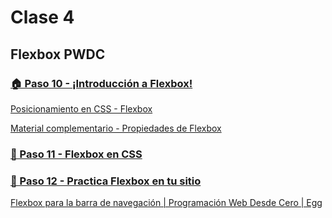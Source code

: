 # Clase 4

## Flexbox PWDC

### [🏠 Paso 10 - ¡Introducción a Flexbox!](./🏠%20Paso%2010%20-%20¡Introducción%20a%20Flexbox!.pdf)

[Posicionamiento en CSS - Flexbox](./Posicionamiento%20en%20CSS%20-%20Flexbox.pdf)

[Material complementario - Propiedades de Flexbox](./Material%20complementario%20-%20Propiedades%20de%20Flexbox.pdf)

### [👣 Paso 11 - Flexbox en CSS](./👣%20Paso%2011%20-%20Flexbox%20en%20CSS.pdf)

### [👣 Paso 12 - Practica Flexbox en tu sitio](./👣%20Paso%2012%20-%20Practica%20Flexbox%20en%20tu%20sitio.pdf)

[Flexbox para la barra de navegación | Programación Web Desde Cero | Egg](https://youtu.be/0XIir4xROdk)
